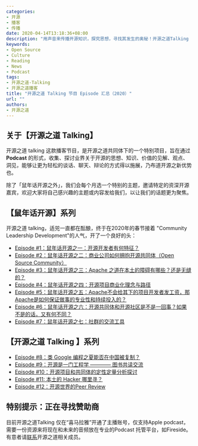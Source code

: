 ```yaml
---
categories:
- 开源
- 播客
- 传播
date: 2020-04-14T13:18:36+08:00
description: "用声音来传播开源知识，探究思想，寻找其发生的奥秘！开源之道Talking ,业界顶级开源大咖表达观点，探寻问题，寻找答案，这里是洞见的集中地！"
keywords:
- Open Source
- Culture
- Reading
- News
- Podcast
tags:
- 开源之道-Talking
- 开源之道播客
title: "开源之道 Talking 节目 Episode 汇总（2020）"
url: ""
authors:
- 开源之道
---
```


## 关于【开源之道 Talking】

开源之道 talking 这款播客节目，是开源之道共同体下的一个特别项目，旨在通过 **Podcast** 的形式，收集、探讨业界关于开源的思想、知识、价值的见解、观点、洞见，能够让更为轻松的谈话、聊天、辩论的方式得以施展，乃布道开源之新优势也。

除了「鼠年话开源之外」，我们会每个月选一个特别的主题，邀请特定的资深开源嘉宾，欢迎大家将自己感兴趣的主题或内容发给我们，以让我们的话题更为聚焦。

## 【鼠年话开源】系列

开源之道 talking，适兕一直都在酝酿，终于在2020年的春节接着 "Community Leadership Development"的人气，开了一个良好的头：

* [Episode #1：鼠年话开源之一：开源开发者有何特征？](/posts/opensource_talking/2020-02-02-open-source-developer/)
* [Episode #2：鼠年话开源之二：商业公司如何拥抱开源共同体（Open Source Community）](/posts/opensource_talking/2020-02-03-business-embrave-osc/)
* [Episode #3：鼠年话开源之三：Apache 之道在本土的障碍有哪些？还是无缝的？](/posts/opensource_talking/2020-02-05-is-apache-way-worked-in-china/)
* [Episode #4：鼠年话开源之四：开源项目商业化理念与路径](/posts/opensource_talking/2020-02-06-business-and-open-source/)
* [Episode #5：鼠年话开源之五：Apache不会给其下的项目开发者发工资，那Apache是如何保证做事的专业性和持续投入的？](/posts/opensource_talking/2020-02-07-motivation-beyond-of-money/)
* [Episode #6：鼠年话开源之六：开源共同体和开源社区是不是一回事？如果不是的话，又有何不同？](/posts/opensource_talking/2020-02-09-what-is-open-source-community/)
* [Episode #7：鼠年话开源之七：社群的交流工具](/posts/opensource_talking/2020-02-10-what-is-good-communition-tool/)

## 【开源之道 Talking 】系列

* [Episode #8：类 Google 编程之夏能否在中国被复制？](/posts/opensource_talking/2020-02-29-gsoc-in-china)
* [Episode #9：开源是一门工程学 ———— 图书共读交流](posts/open_source_talking/2020-03-29-online-reading-engineering)
* [Episode #10：开源项目和共同体的定性定量分析探讨](posts/open_source_talking/2020-04-26-osp-and-CHAOSS)
* [Episode #11: 本土的 Hacker 哪里寻？](posts/opensource_talking/2020-05-30-where-is-hacker)
* [Episode #12：开源世界的Peer Review](posts/opensource_talking/2020-06-30-peer-review-in-open-source)

## 特别提示：正在寻找赞助商

目前开源之道Talking 仅在“喜马拉雅”开通了主播账号，仅支持Apple podcast， 需要一份资源来将现在和未来的音频放在专业的Podcast 托管平台，如Fireside。有意者请[联系](/community/communication/)开源之道相关成员。